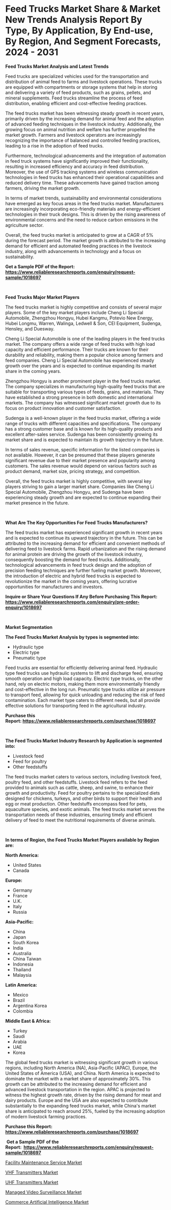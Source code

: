<p><h1>Feed Trucks Market Share & Market New Trends Analysis Report By Type, By Application, By End-use, By Region, And Segment Forecasts, 2024 - 2031</h1></p><p><strong>Feed Trucks Market Analysis and Latest Trends</strong></p>
<p><p>Feed trucks are specialized vehicles used for the transportation and distribution of animal feed to farms and livestock operations. These trucks are equipped with compartments or storage systems that help in storing and delivering a variety of feed products, such as grains, pellets, and mineral supplements. Feed trucks streamline the process of feed distribution, enabling efficient and cost-effective feeding practices.</p><p>The feed trucks market has been witnessing steady growth in recent years, primarily driven by the increasing demand for animal feed and the adoption of advanced feeding techniques in the livestock industry. Additionally, the growing focus on animal nutrition and welfare has further propelled the market growth. Farmers and livestock operators are increasingly recognizing the importance of balanced and controlled feeding practices, leading to a rise in the adoption of feed trucks.</p><p>Furthermore, technological advancements and the integration of automation in feed truck systems have significantly improved their functionality, resulting in increased efficiency and accuracy in feed distribution. Moreover, the use of GPS tracking systems and wireless communication technologies in feed trucks has enhanced their operational capabilities and reduced delivery time. These advancements have gained traction among farmers, driving the market growth.</p><p>In terms of market trends, sustainability and environmental considerations have emerged as key focus areas in the feed trucks market. Manufacturers are increasingly incorporating eco-friendly materials and energy-efficient technologies in their truck designs. This is driven by the rising awareness of environmental concerns and the need to reduce carbon emissions in the agriculture sector.</p><p>Overall, the feed trucks market is anticipated to grow at a CAGR of 5% during the forecast period. The market growth is attributed to the increasing demand for efficient and automated feeding practices in the livestock industry, along with advancements in technology and a focus on sustainability.</p></p>
<p><strong>Get a Sample PDF of the Report:&nbsp; <a href="https://www.reliableresearchreports.com/enquiry/request-sample/1018697">https://www.reliableresearchreports.com/enquiry/request-sample/1018697</a></strong></p>
<p>&nbsp;</p>
<p><strong>Feed Trucks Major Market Players</strong></p>
<p><p>The feed trucks market is highly competitive and consists of several major players. Some of the key market players include Cheng Li Special Automobile, Zhengzhou Hongyu, Hubei Kangmu, Potevio New Energy, Hubei Longmu, Warren, Walinga, Ledwell & Son, CEI Equipment, Sudenga, Hensley, and Duesway.</p><p>Cheng Li Special Automobile is one of the leading players in the feed trucks market. The company offers a wide range of feed trucks with high load capacity and efficient performance. Their trucks are known for their durability and reliability, making them a popular choice among farmers and feed companies. Cheng Li Special Automobile has experienced steady growth over the years and is expected to continue expanding its market share in the coming years.</p><p>Zhengzhou Hongyu is another prominent player in the feed trucks market. The company specializes in manufacturing high-quality feed trucks that are suitable for transporting various types of feeds, grains, and materials. They have established a strong presence in both domestic and international markets. The company has witnessed significant market growth due to its focus on product innovation and customer satisfaction.</p><p>Sudenga is a well-known player in the feed trucks market, offering a wide range of trucks with different capacities and specifications. The company has a strong customer base and is known for its high-quality products and excellent after-sales service. Sudenga has been consistently growing its market share and is expected to maintain its growth trajectory in the future.</p><p>In terms of sales revenue, specific information for the listed companies is not available. However, it can be presumed that these players generate significant revenue due to their market presence and popularity among customers. The sales revenue would depend on various factors such as product demand, market size, pricing strategy, and competition.</p><p>Overall, the feed trucks market is highly competitive, with several key players striving to gain a larger market share. Companies like Cheng Li Special Automobile, Zhengzhou Hongyu, and Sudenga have been experiencing steady growth and are expected to continue expanding their market presence in the future.</p></p>
<p>&nbsp;</p>
<p><strong>What Are The Key Opportunities For Feed Trucks Manufacturers?</strong></p>
<p><p>The feed trucks market has experienced significant growth in recent years and is expected to continue its upward trajectory in the future. This can be attributed to the increasing demand for efficient and convenient methods of delivering feed to livestock farms. Rapid urbanization and the rising demand for animal protein are driving the growth of the livestock industry, consequently boosting the demand for feed trucks. Additionally, technological advancements in feed truck design and the adoption of precision feeding techniques are further fueling market growth. Moreover, the introduction of electric and hybrid feed trucks is expected to revolutionize the market in the coming years, offering lucrative opportunities for manufacturers and investors.</p></p>
<p><strong>Inquire or Share Your Questions If Any Before Purchasing This Report: <a href="https://www.reliableresearchreports.com/enquiry/pre-order-enquiry/1018697">https://www.reliableresearchreports.com/enquiry/pre-order-enquiry/1018697</a></strong></p>
<p>&nbsp;</p>
<p><strong>Market Segmentation</strong></p>
<p><strong>The Feed Trucks Market Analysis by types is segmented into:</strong></p>
<p><ul><li>Hydraulic type</li><li>Electric type</li><li>Pneumatic type</li></ul></p>
<p><p>Feed trucks are essential for efficiently delivering animal feed. Hydraulic type feed trucks use hydraulic systems to lift and discharge feed, ensuring smooth operation and high load capacity. Electric type trucks, on the other hand, rely on electric motors, making them more environmentally friendly and cost-effective in the long run. Pneumatic type trucks utilize air pressure to transport feed, allowing for quick unloading and reducing the risk of feed contamination. Each market type caters to different needs, but all provide effective solutions for transporting feed in the agricultural industry.</p></p>
<p><strong>Purchase this Report:&nbsp;<a href="https://www.reliableresearchreports.com/purchase/1018697">https://www.reliableresearchreports.com/purchase/1018697</a></strong></p>
<p>&nbsp;</p>
<p><strong>The Feed Trucks Market Industry Research by Application is segmented into:</strong></p>
<p><ul><li>Livestock feed</li><li>Feed for poultry</li><li>Other feedstuffs</li></ul></p>
<p><p>The feed trucks market caters to various sectors, including livestock feed, poultry feed, and other feedstuffs. Livestock feed refers to the feed provided to animals such as cattle, sheep, and swine, to enhance their growth and productivity. Feed for poultry pertains to the specialized diets designed for chickens, turkeys, and other birds to support their health and egg or meat production. Other feedstuffs encompass feed for pets, aquaculture species, and exotic animals. The feed trucks market serves the transportation needs of these industries, ensuring timely and efficient delivery of feed to meet the nutritional requirements of diverse animals.</p></p>
<p>&nbsp;</p>
<p><strong>In terms of Region, the Feed Trucks Market Players available by Region are:</strong></p>
<p>
    <p> <strong> North America: </strong>
        <ul>
            <li>United States</li>
            <li>Canada</li>
        </ul>
        </p> 
    <p> <strong> Europe: </strong>
        <ul>
            <li>Germany</li>
            <li>France</li>
            <li>U.K.</li>
            <li>Italy</li>
            <li>Russia</li>
        </ul>
        </p> 
    <p> <strong> Asia-Pacific: </strong>
        <ul>
            <li>China</li>
            <li>Japan</li>
            <li>South Korea</li>
            <li>India</li>
            <li>Australia</li>
            <li>China Taiwan</li>
            <li>Indonesia</li>
            <li>Thailand</li>
            <li>Malaysia</li>
        </ul>
        </p> 
    <p> <strong> Latin America: </strong>
        <ul>
            <li>Mexico</li>
            <li>Brazil</li>
            <li>Argentina Korea</li>
            <li>Colombia</li>
        </ul>
        </p> 
    <p> <strong> Middle East & Africa: </strong>
        <ul>
            <li>Turkey</li>
            <li>Saudi</li>
            <li>Arabia</li>
            <li>UAE</li>
            <li>Korea</li>
        </ul>
    </p>
    </p>
<p><p>The global feed trucks market is witnessing significant growth in various regions, including North America (NA), Asia-Pacific (APAC), Europe, the United States of America (USA), and China. North America is expected to dominate the market with a market share of approximately 30%. This growth can be attributed to the increasing demand for efficient and advanced livestock transportation in the region. APAC is projected to witness the highest growth rate, driven by the rising demand for meat and dairy products. Europe and the USA are also expected to contribute substantially to the expanding feed trucks market, while China's market share is anticipated to reach around 25%, fueled by the increasing adoption of modern livestock farming practices.</p></p>
<p><strong>Purchase this Report: <a href="https://www.reliableresearchreports.com/purchase/1018697">https://www.reliableresearchreports.com/purchase/1018697</a></strong></p>
<p>&nbsp;<strong>Get a Sample PDF of the Report:&nbsp;&nbsp;<a href="https://www.reliableresearchreports.com/enquiry/request-sample/1018697">https://www.reliableresearchreports.com/enquiry/request-sample/1018697</a></strong></p>
<p><strong></strong></p>
<p><p><a href="https://medium.com/@juliemoreno2007/facility-maintenance-service-market-share-evolution-and-market-growth-trends-2023-2030-1f118294de70">Facility Maintenance Service Market</a></p><p><a href="https://github.com/ashepherd82/Market-Research-Report-List-2/blob/main/vhf-transmitters-market.md">VHF Transmitters Market</a></p><p><a href="https://github.com/FassouRP/Market-Research-Report-List-2/blob/main/uhf-transmitters-market.md">UHF Transmitters Market</a></p><p><a href="https://medium.com/@juliemoreno2007/managed-video-surveillance-nbsp-market-focuses-on-market-share-size-and-projected-forecast-till-c3777eb0004d">Managed Video Surveillance Market</a></p><p><a href="https://medium.com/@juliemoreno2007/commerce-artificial-intelligence-market-trends-and-market-analysis-forecasted-for-period-2023-2030-07e9ec09bd83">Commerce Artificial Intelligence Market</a></p></p>